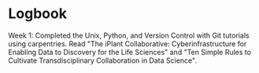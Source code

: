 # Logbook

Week 1: Completed the Unix, Python, and Version Control with Git tutorials using carpentries. Read "The iPlant Collaborative: Cyberinfrastructure for Enabling Data to Discovery for the Life Sciences" and "Ten Simple Rules to Cultivate Transdisciplinary Collaboration in Data Science".
